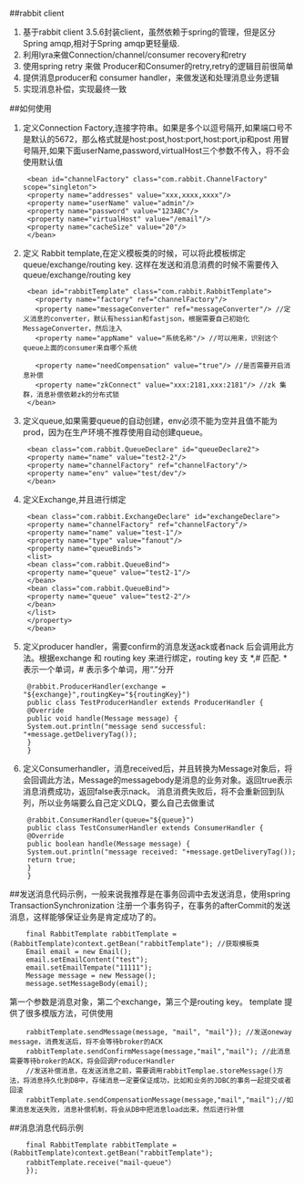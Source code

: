 ##rabbit client
 1. 基于rabbit client 3.5.6封装client，虽然依赖于spring的管理，但是区分Spring amqp,相对于Spring amqp更轻量级.
 2. 利用lyra来做Connection/channel/consumer recovery和retry
 3. 使用spring retry 来做 Producer和Consumer的retry,retry的逻辑目前很简单
 4. 提供消息producer和 consumer handler，来做发送和处理消息业务逻辑
 5. 实现消息补偿，实现最终一致

##如何使用

1. 定义Connection Factory,连接字符串。如果是多个以逗号隔开,如果端口号不是默认的5672，那么格式就是host:post,host:port,host:port,ip和post 用冒号隔开,如果下面userName,password,virtualHost三个参数不传入，将不会使用默认值


        <bean id="channelFactory" class="com.rabbit.ChannelFactory" scope="singleton">
        <property name="addresses" value="xxx,xxxx,xxxx"/>
        <property name="userName" value="admin"/>
        <property name="password" value="123ABC"/>
        <property name="virtualHost" value="/email"/>
        <property name="cacheSize" value="20"/>
		</bean>

2. 定义 Rabbit template,在定义模板类的时候，可以将此模板绑定queue/exchange/routing key. 这样在发送和消息消费的时候不需要传入queue/exchange/routing key

        <bean id="rabbitTemplate" class="com.rabbit.RabbitTemplate">
          <property name="factory" ref="channelFactory"/>
		  <property name="messageConverter" ref="messageConverter"/> //定义消息的converter，默认有hessian和fastjson，根据需要自己初始化MessageConverter，然后注入
		  <property name="appName" value="系统名称"/> //可以用来，识别这个queue上面的consumer来自哪个系统
		  
		  <property name="needCompensation" value="true"/> //是否需要开启消息补偿
		  <property name="zkConnect" value="xxx:2181,xxx:2181"/> //zk 集群，消息补偿依赖zk的分布式锁
        </bean>

3. 定义queue,如果需要queue的自动创建，env必须不能为空并且值不能为prod，因为在生产环境不推荐使用自动创建queue。
        <bean class="com.rabbit.QueueDeclare" id="queueDeclare1">
        <property name="name" value="test2-1"/>
        <property name="channelFactory" ref="channelFactory"/>
	    <property name="env" value="test/dev"/>
        </bean>

        <bean class="com.rabbit.QueueDeclare" id="queueDeclare2">
        <property name="name" value="test2-2"/>
        <property name="channelFactory" ref="channelFactory"/>
		<property name="env" value="test/dev"/>
        </bean>

4. 定义Exchange,并且进行绑定

        <bean class="com.rabbit.ExchangeDeclare" id="exchangeDeclare">
        <property name="channelFactory" ref="channelFactory"/>
        <property name="name" value="test-1"/>
        <property name="type" value="fanout"/>
        <property name="queueBinds">
        <list>
        <bean class="com.rabbit.QueueBind">
        <property name="queue" value="test2-1"/>
        </bean>
        <bean class="com.rabbit.QueueBind">
        <property name="queue" value="test2-2"/>
        </bean>
        </list>
        </property>
        </bean>


5. 定义producer handler，需要confirm的消息发送ack或者nack 后会调用此方法。根据exchange 和 routing key 来进行绑定，routing key 支 *,# 匹配. * 表示一个单词，# 表示多个单词，用“.”分开

        @rabbit.ProducerHandler(exchange = "${exchange}",routingKey="${routingKey}")
        public class TestProducerHandler extends ProducerHandler {
        @Override
        public void handle(Message message) {
        System.out.println("message send successful: "+message.getDeliveryTag());
        }
        }
6. 定义Consumerhandler，消息received后，并且转换为Message对象后，将会回调此方法，Message的messagebody是消息的业务对象。返回true表示消息消费成功，返回false表示nack。
   消息消费失败后，将不会重新回到队列，所以业务端要么自己定义DLQ，要么自己去做重试

        @rabbit.ConsumerHandler(queue="${queue}")
        public class TestConsumerHandler extends ConsumerHandler {
        @Override
        public boolean handle(Message message) {
        System.out.println("message received: "+message.getDeliveryTag());
        return true;
        }
        }

##发送消息代码示例，一般来说我推荐是在事务回调中去发送消息，使用spring TransactionSynchronization 注册一个事务钩子，在事务的afterCommit的发送消息，这样能够保证业务是肯定成功了的。

        final RabbitTemplate rabbitTemplate = (RabbitTemplate)context.getBean("rabbitTemplate"); //获取模板类
        Email email = new Email();
        email.setEmailContent("test");
        email.setEmailTempate("11111");
        Message message = new Message();
        message.setMessageBody(email);

第一个参数是消息对象，第二个exchange，第三个是routing key。
template 提供了很多模版方法，可供使用

        rabbitTemplate.sendMessage(message, "mail", "mail"}); //发送oneway message，消费发送后，将不会等待broker的ACK
		rabbitTemplate.sendConfirmMessage(message,"mail","mail"); //此消息需要等待broker的ACK，将会回调ProducerHandler
		//发送补偿消息，在发送消息之前，需要调用rabbitTemplae.storeMessage()方法，将消息持久化到DB中，存储消息一定要保证成功，比如和业务的JDBC的事务一起提交或者回滚
		rabbitTemplate.sendCompensationMessage(message,"mail","mail");//如果消息发送失败，消息补偿机制，将会从DB中把消息load出来，然后进行补偿

##消息消息代码示例

        final RabbitTemplate rabbitTemplate = (RabbitTemplate)context.getBean("rabbitTemplate");
        rabbitTemplate.receive("mail-queue"）
        });


